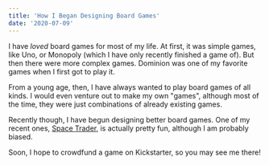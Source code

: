 ```yaml
---
title: 'How I Began Designing Board Games'
date: '2020-07-09'
---
```


I have *loved* board games for most of my life. At first, it was simple games, like Uno, or Monopoly (which I have only recently finished a game of). But then there were more complex games. Dominion was one of my favorite games when I first got to play it.

From a young age, then, I have always wanted to play board games of all kinds. I would even venture out to make my own "games", although most of the time, they were just combinations of already existing games.

Recently though, I have begun designing better board games. One of my recent ones, [Space Trader](https://www.thegamecrafter.com/games/space-trader5), is actually pretty fun, although I am probably biased.

Soon, I hope to crowdfund a game on Kickstarter, so you may see me there!